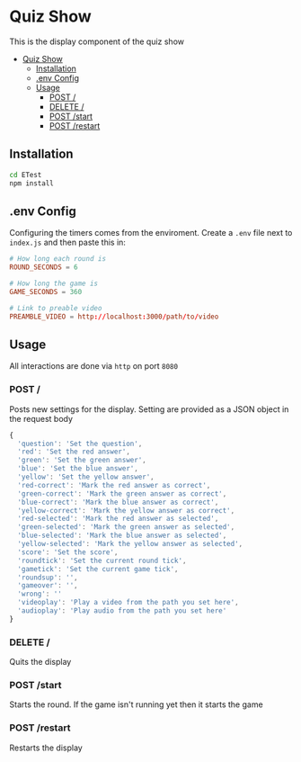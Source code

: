 # Quiz Show

This is the display component of the quiz show

- [Quiz Show](#quiz-show)
  - [Installation](#installation)
  - [.env Config](#env-config)
  - [Usage](#usage)
    - [POST /](#post)
    - [DELETE /](#delete)
    - [POST /start](#post-start)
    - [POST /restart](#post-restart)

## Installation

``` bash
cd ETest
npm install
```

## .env Config

Configuring the timers comes from the enviroment. Create a `.env` file next to `index.js` and then paste this in:

```conf
# How long each round is
ROUND_SECONDS = 6

# How long the game is
GAME_SECONDS = 360

# Link to preable video
PREAMBLE_VIDEO = http://localhost:3000/path/to/video
```

## Usage

All interactions are done via `http` on port `8080`

### POST / 

Posts new settings for the display. Setting are provided as a JSON object in the request body

```javascript
{
  'question': 'Set the question',
  'red': 'Set the red answer',
  'green': 'Set the green answer',
  'blue': 'Set the blue answer',
  'yellow': 'Set the yellow answer',
  'red-correct': 'Mark the red answer as correct',
  'green-correct': 'Mark the green answer as correct',
  'blue-correct': 'Mark the blue answer as correct',
  'yellow-correct': 'Mark the yellow answer as correct',
  'red-selected': 'Mark the red answer as selected',
  'green-selected': 'Mark the green answer as selected',
  'blue-selected': 'Mark the blue answer as selected',
  'yellow-selected': 'Mark the yellow answer as selected',
  'score': 'Set the score',
  'roundtick': 'Set the current round tick',
  'gametick': 'Set the current game tick',
  'roundsup': '',
  'gameover': '',
  'wrong': ''
  'videoplay': 'Play a video from the path you set here',
  'audioplay': 'Play audio from the path you set here'
}
```

### DELETE /

Quits the display

### POST /start

Starts the round. If the game isn't running yet then it starts the game

### POST /restart

Restarts the display